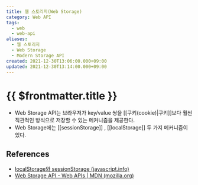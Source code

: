 ```yaml
---
title: 웹 스토리지(Web Storage)
category: Web API
tags:
  - web
  - web-api
aliases:
  - 웹 스토리지
  - Web Storage
  - Modern Storage API
created: 2021-12-30T13:06:00.000+09:00
updated: 2021-12-30T13:14:00.000+09:00
---
```


# {{ $frontmatter.title }}

- Web Storage API는 브라우저가 key/value 쌍을 [[쿠키(cookie)|쿠키]]보다 훨씬 직관적인 방식으로 저장할 수 있는 메커니즘을 제공한다.
- Web Storage에는 [[sessionStorage]] , [[localStorage]] 두 가지 메커니즘이 있다.

## References

- [localStorage와 sessionStorage (javascript.info)](https://ko.javascript.info/localstorage)
- [Web Storage API - Web APIs | MDN (mozilla.org)](https://developer.mozilla.org/en-US/docs/Web/API/Web_Storage_API)
